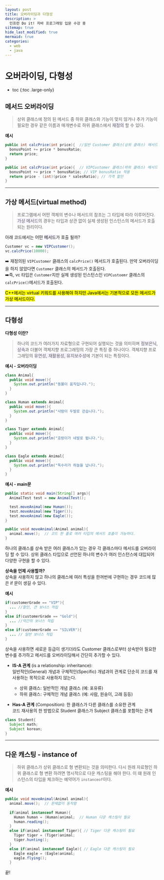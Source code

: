 ```yaml
---
layout: post
title: 오버라이딩과 다형성
description: >
  인프런 Do it! 자바 프로그래밍 입문 수강 중
sitemap: true
hide_last_modified: true
mermaid: true
categories:
  - web
  - java
---
```

# 오버라이딩, 다형성

* toc
{:toc .large-only}

## 메서드 오버라이딩
> 상위 클래스에 정의 된 메서드 중 하위 클래스와 기능이 맞지 않거나 추가 기능이 필요한 경우 같은 이름과 매개변수로 하위 클래스에서 <span style='background-color: #f5f0ff'>재정의</span> 할 수 있다.

__예시__
```java
public int calcPrice(int price){  //일반 Customer 클래스(상위 클래스) 메서드
  bonusPoint += price * bonusRatio;
  return price;
}

public int calcPrice(int price){  // VIPCustomer 클래스(하위 클래스) 메서드 재정의
  bonusPoint += price * bonusRatio; // VIP bonusRatio 적용
  return price - (int)(price * salesRatio); // 가격 할인
}
```

---

## 가상 메서드(virtual method)
> 프로그램에서 어떤 객체의 변수나 메서드의 참조는 그 타입에 따라 이루어진다. <span style='background-color: #f5f0ff'>가상 메서드</span>의 경우는 타입과 상관 없이 실제 생성된 인스턴스의 메서드가 호출되는 원리이다.

아래 코드에서는 어떤 <span style='background-color: #f5f0ff'>메서드</span>가 호출 될까?
```java
Customer vc = new VIPCustomer();
vc.calcPrice(10000);
```
➡️ 재정의된 `VIPCustomer` 클래스의 `calcPrice()` 메서드가 호출된다. 만약 오버라이딩을 하지 않았다면 `Customer` 클래스의 메서드가 호출된다.  
➡️즉, vc 타입은 `Customer`지만 실제 생성된 인스턴스인 `VIPCustoemr` 클래스의 `calcPrice()`메서드가 호출된다. 

<mark>C++에서는 virtual 키워드를 사용해야 하지만 Java에서는 기본적으로 모든 메서드가 가상 메서드이다.</mark>

---

## 다형성
__다형성 이란?__
> 하나의 코드가 여러가지 자료형으로 구현되어 실행되는 것을 의미히며 <span style='background-color: #f5f0ff'>정보은닉</span>, <span style='background-color: #f5f0ff'>상속</span>과 더불어 객체지향 프로그래밍의 가장 큰 특징 중 하나이다. 객체지향 프로그래밍의 <span style='background-color: #f5f0ff'>유연성, 재활용성, 유지보수성</span>에 기본이 되는 특징이다.

__예시 - 오버라이딩__
```java
class Animal{
  public void move(){
    System.out.println("동물이 움직입니다.");
  }
}

class Human extends Animal{
  public void move(){
    System.out.println("사람이 두발로 걷습니다.");
  }
}

class Tiger extends Animal{
  public void move(){
    System.out.println("호랑이가 네발로 뜁니다.");
  }
}

class Eagle extends Animal{
  public void move(){
    System.out.println("독수리가 하늘을 납니다.");
  }
}
```

__예시 - main문__
```java
public static void main(String[] args){
  AnimalTest test = new AnimalTest();

  test.moveAnimal(new Human());
  test.moveAnimal(new Tiger());
  test.moveAnimal(new Eagle());
}

public void moveAnimal(Animal animal){
  animal.move();  // 코드 한 줄로 여러 타입의 메서드 호출이 가능하다.
}
```
하나의 클래스를 상속 받은 여러 클래스가 있는 경우 각 클래스마다 메서드를 오버라이딩 할 수 있다. 상위 클래스 타입으로 선언된 하나의 변수가 여러 인스턴스에 대입되어 다양한 구현을 할 수 있다.

__상속을 언제 사용할까?__  
상속을 사용하지 않고 하나의 클래스에 여러 특성을 한꺼번에 구현하는 경우 코드에 많은 if 문이 생길 수 있다.

__예시__
```java
if(customerGrade == "VIP"){
  ... //할인, 큰 보너스 적립 
}
else if(customerGrade == "Gold"){
  ... //약간의 보너스 적립 
} 
else if(customerGrade == "SILVER"){
  ... // 일반 보너스 적립
}
```
상속을 사용하면 새로운 등급이 생기더라도 Customer 클래스로부터 상속받아 필요한 변수를 추가하고 메서드를 오버라이딩해서 간단히 추가할 수 있다.

- __IS-A 관계__ (is a relationship: inheritance):  
  일반적인(General) 개념과 구체적인(Specific) 개념과의 관계로 단순히 코드를 재사용하는 목적으로 사용하지 않는다.
    - 상위 클래스: 일반적인 개념 클래스 (예: 포유류)
    - 하위 클래스: 구체적인 개념 클래스 (예: 사람, 원숭이, 고래 등등)

- __Has-A 관계__ (Composition):
  한 클래스가 다른 클래스를 소유한 관계  
  코드 재사용의 한 방법으로 Student 클래스가 Subject 클래스를 포함하는 관계
```java
class Student{
  Subject math;
  Subject korean;
}
```

---

## 다운 캐스팅 - instance of
> 하위 클래스가 상위 클래스로 형 변환되는 것을 의미한다. 다시 원래 자료형인 하위 클래스로 형 변환 하려면 명시적으로 다운 캐스팅을 해야 한다. 이 떄 원래 인스턴스의 타입을 체크하는 예약어가 `instanceof`이다.

__예시__
```java
public void moveAnimal(Animal animal){
  animal.move();  // 문제없이 동작함
  
  if(animal instanceof Human){
    Human human = (Human)animal;  // Human 다운 캐스팅이 필요
    human.reading();
  }
  else if(animal instanceof Tiger){ // Tiger 다운 캐스팅이 필요
    Tiger tiger = (Tiger)animal;
    tiger.hunting();
  }
  else if(animal instanceof Eagle){ // Eagle 다운 캐스팅이 필요
    Eagle eagle = (Eagle)animal;
    eagle.flying();
  }

```

끝!
